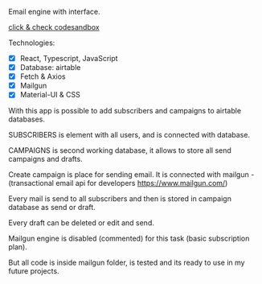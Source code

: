 Email engine with interface.

[click & check codesandbox](https://codesandbox.io/s/github/slawekmarciniak/email_engine_api_airtable_ts_redux)

Technologies:

- [x] React, Typescript, JavaScript
- [x] Database: airtable
- [x] Fetch & Axios
- [x] Mailgun
- [x] Material-UI & CSS

With this app is possible to add subscribers and campaigns to airtable databases.

SUBSCRIBERS is element with all users, and is connected with database.

CAMPAIGNS is second working database, it allows to store all send campaigns and drafts.

Create campaign is place for sending email. It is connected with mailgun - (transactional email api for developers https://www.mailgun.com/)

Every mail is send to all subscribers and then is stored in campaign database as send or draft.

Every draft can be deleted or edit and send.

Mailgun engine is disabled (commented) for this task (basic subscription plan).

But all code is inside mailgun folder, is tested and its ready to use in my future projects.
